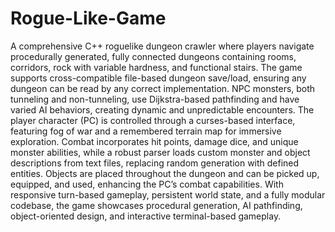 # Rogue-Like-Game
A comprehensive C++ roguelike dungeon crawler where players navigate procedurally generated, fully connected dungeons containing rooms, corridors, rock with variable hardness, and functional stairs. The game supports cross-compatible file-based dungeon save/load, ensuring any dungeon can be read by any correct implementation. NPC monsters, both tunneling and non-tunneling, use Dijkstra-based pathfinding and have varied AI behaviors, creating dynamic and unpredictable encounters. The player character (PC) is controlled through a curses-based interface, featuring fog of war and a remembered terrain map for immersive exploration. Combat incorporates hit points, damage dice, and unique monster abilities, while a robust parser loads custom monster and object descriptions from text files, replacing random generation with defined entities. Objects are placed throughout the dungeon and can be picked up, equipped, and used, enhancing the PC’s combat capabilities. With responsive turn-based gameplay, persistent world state, and a fully modular codebase, the game showcases procedural generation, AI pathfinding, object-oriented design, and interactive terminal-based gameplay.
